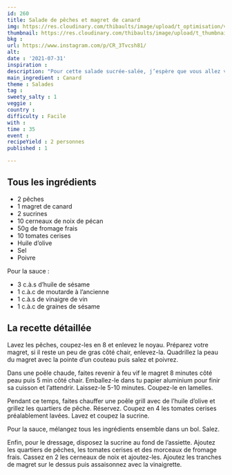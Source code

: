 ```yaml
---
id: 260
title: Salade de pêches et magret de canard
img: https://res.cloudinary.com/thibaults/image/upload/t_optimisation/v1627829017/Recipes/20210731_salade_peches_magret.jpg
thumbnail: https://res.cloudinary.com/thibaults/image/upload/t_thumbnail_josie/v1627829017/Recipes/20210731_salade_peches_magret.jpg
bkg : 
url: https://www.instagram.com/p/CR_3Tvcsh81/
alt: 
date : '2021-07-31'
inspiration : 
description: "Pour cette salade sucrée-salée, j’espère que vous allez vous régalez : des pêches, du magret, du fromage frais et des noix. ."
main_ingredient : Canard
theme : Salades
tag : 
sweety_salty : 1
veggie : 
country : 
difficulty : Facile
with : 
time : 35
event : 
recipeYield : 2 personnes
published : 1

---
```


## Tous les ingrédients
 - 2 pêches
 - 1 magret de canard
 - 2 sucrines
 - 10 cerneaux de noix de pécan
 - 50g de fromage frais
 - 10 tomates cerises
 - Huile d’olive
 - Sel
 - Poivre

Pour la sauce :
 - 3 c.à.s d’huile de sésame
 - 1 c.à.c de moutarde à l’ancienne
 - 1 c.à.s de vinaigre de vin
 - 1 c.à.c de graines de sésame

## La recette détaillée
Lavez les pêches, coupez-les en 8 et enlevez le noyau. Préparez votre magret, si il reste un peu de gras côté chair, enlevez-la. Quadrillez la peau du magret avec la pointe d’un couteau puis salez et poivrez.

Dans une poêle chaude, faites revenir à feu vif le magret 8 minutes côté peau puis 5 min côté chair. Emballez-le dans tu papier aluminium pour finir sa cuisson et l’attendrir. Laissez-le 5-10 minutes. Coupez-le en lamelles.

Pendant ce temps, faites chauffer une poêle grill avec de l’huile d’olive et grillez les quartiers de pêche. Réservez. Coupez en 4 les tomates cerises préalablement lavées. Lavez et coupez la sucrine.

Pour la sauce, mélangez tous les ingrédients ensemble dans un bol. Salez.

Enfin, pour le dressage, disposez la sucrine au fond de l’assiette. Ajoutez les quartiers de pêches, les tomates cerises et des morceaux de fromage frais. Cassez en 2 les cerneaux de noix et ajoutez-les. Ajoutez les tranches de magret sur le dessus puis assaisonnez avec la vinaigrette.
